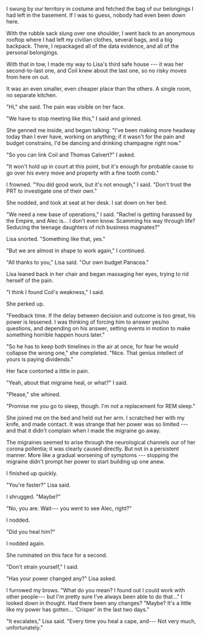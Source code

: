 I swung by our territory in costume and fetched the bag of our belongings I had
left in the basement. If I was to guess, nobody had even been down here.

With the rubble sack slung over one shoulder, I went back to an anonymous
rooftop where I had left my civilian clothes, several bags, and a big backpack.
There, I repackaged all of the data evidence, and all of the personal belongings.

With that in tow, I made my way to Lisa's third safe house --- it was her second-to-last
one, and Coil knew about the last one, so no risky moves from here on out.

It was an even smaller, even cheaper place than the others. A single room, no separate kitchen.

"Hi," she said. The pain was visible on her face.

"We have to stop meeting like this," I said and grinned.

She genned me inside, and began talking: "I've been making more headway today
than I ever have, working on anything; if it wasn't for the pain and budget constrains,
I'd be dancing and drinking champagne right now."

"So you can link Coil and Thomas Calvert?" I asked.

"It won't hold up in court at this point, but it's enough for probable
cause to go over his every move and property with a fine tooth comb."

I frowned. "You did good work, but it's not enough," I said. "Don't trust the PRT
to investigate one of their own."

She nodded, and took at seat at her desk. I sat down on her bed.

"We need a new base of operations," I said. "Rachel is getting harassed by the Empire,
and Alec is... I don't even know. Scamming his way through life? Seducing the teenage
daughters of rich business magnates?"

Lisa snorted. "Something like that, yes."

"But we are almost in shape to work again," I continued.

"All thanks to you," Lisa said. "Our own budget Panacea."

Lisa leaned back in her chair and began massaging her eyes, trying to rid herself of the
pain.

"I think I found Coil's weakness," I said.

She perked up.

"Feedback time. If the delay between decision and outcome is too great, his power is lessened.
I was thinking of forcing him to answer yes/no questions, and depending on his answer, setting
events in motion to make something horrible happen hours later."

"So he has to keep both timelines in the air at once, for fear he would collapse the wrong
one," she completed. "Nice. That genius intellect of yours is paying dividends."

Her face contorted a little in pain.

"Yeah, about that migraine heal, or what?" I said.

"Please," she whined.

"Promise me you go to sleep, though. I'm not a replacement for REM sleep."

She joined me on the bed and held out her arm. I scratched her with my knife, and
made contact. It was strange that her power was so limited --- and that it didn't complain
when I made the migraine go away.

The migraines seemed to arise through the neurological channels our of her corona pollentia;
it was clearly caused directly. But not in a persistent manner. More like a gradual worsening of
symptoms --- stopping the migraine didn't prompt her power to start building up one anew.

I finished up quickly.

"You're faster?" Lisa said.

I shrugged. "Maybe?"

"No, you are. Wait--- you went to see Alec, right?"

I nodded.

"Did you heal him?"

I nodded again.

She ruminated on this face for a second.

"Don't strain yourself," I said.

"Has your power changed any?" Lisa asked.

I furrowed my brows. "What do you mean? I found out I could work with other people--- but I'm
pretty sure I've always been able to do that..." I looked down in thought.
Had there been any changes? "Maybe? It's a little like my power has gotten...
'Crisper' in the last two days."

"It escalates," Lisa said. "Every time you heal a cape, and--- Not very much, unfortunately."
